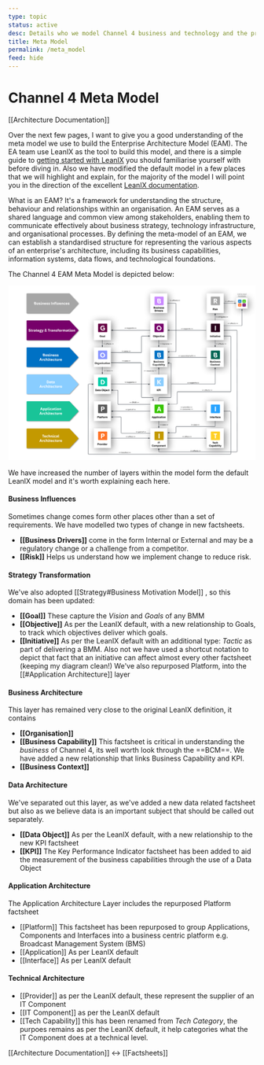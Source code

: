 ```yaml
---
type: topic
status: active
desc: Details who we model Channel 4 business and technology and the processes.
title: Meta Model
permalink: /meta_model
feed: hide
---
```

# Channel 4 Meta Model
[[Architecture Documentation]] 

Over the next few pages, I want to give you a good understanding of the meta model we use to build the Enterprise Architecture Model (EAM). The EA team use LeanIX as the tool to build this model, and there is a simple guide to [getting started with LeanIX](/o/p0UoQONEpRXwmXBnlo9u/s/RP7czjZPdA584MkIILuS/enterprise-architecture-model/getting-started-with-leanix) you should familiarise yourself with before diving in. Also we have modified the default model in a few places that we will highlight and explain, for the majority of the model I will point you in the direction of the excellent [LeanIX documentation](https://docs-eam.leanix.net/docs/).

What is an EAM? It's a framework for understanding the structure, behaviour and relationships within an organisation. An EAM serves as a shared language and common view among stakeholders, enabling them to communicate effectively about business strategy, technology infrastructure, and organisational processes. By defining the meta-model of an EAM, we can establish a standardised structure for representing the various aspects of an enterprise's architecture, including its business capabilities, information systems, data flows, and technological foundations.


The Channel 4 EAM Meta Model is depicted below:

![Channel 4 Meta Model](assets/img/EAM_Metamodel_Channel_4_Meta_Model.png)

We have increased the number of layers within the model form the default LeanIX model and it's worth explaining each here.

#### Business Influences
Sometimes change comes form other places other than a set of requirements. We have modelled two types of change in new factsheets.
- **[[Business Drivers]]** come in the form Internal or External and may be a regulatory change or a challenge from a competitor.
- **[[Risk]]** Helps us understand how we implement change to reduce risk.

#### Strategy Transformation
We've also adopted  [[Strategy#Business Motivation Model]] , so this domain has been updated:
- **[[Goal]]** These capture the _Vision_ and _Goals_ of any BMM
- **[[Objective]]** As per the LeanIX default, with a new relationship to Goals, to track which objectives deliver which goals.
- **[[Initiative]]** As per the LeanIX default with an additional type: _Tactic_ as part of delivering a BMM. Also not we have used a shortcut notation to depict that fact that an initiative can affect almost every other factsheet (keeping my diagram clean!)
We've also repurposed Platform, into the [[#Application Architecture]] layer

#### Business Architecture
This layer has remained very close to the original LeanIX definition, it contains
- **[[Organisation]]**
- **[[Business Capability]]** This factsheet is critical in understanding the *business* of Channel 4, its well worth look through the ==BCM==. We have added a new relationship that links Business Capability and KPI.
- **[[Business Context]]**

#### Data Architecture
We've separated out this layer, as we've added a new data related factsheet but also as we believe data is an important subject that should be called out separately.
- **[[Data Object]]** As per the LeanIX default, with a new relationship to the new KPI factsheet
- **[[KPI]]** The Key Performance Indicator factsheet has been added to aid the measurement of the business capabilities through the use of a Data Object

#### Application Architecture
The Application Architecture Layer includes the repurposed Platform factsheet
- [[Platform]]  This factsheet has been repurposed to group Applications, Components and Interfaces into a business centric platform e.g. Broadcast Management System (BMS)
- [[Application]] As per LeanIX default
- [[Interface]] As per LeanIX default


#### Technical Architecture
- [[Provider]] as per the LeanIX default, these represent the supplier of an IT Component
- [[IT Component]] as per the LeanIX default
- [[Tech Capability]] this has been renamed from *Tech Category*, the purpoes remains as per the LeanIX default, it help categories what the IT Component does at a technical level.


[[Architecture Documentation]] <->  [[Factsheets]]
